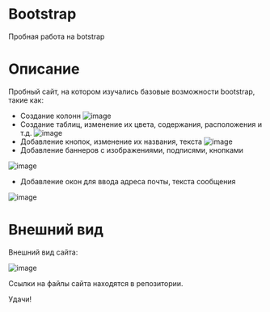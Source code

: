 # Bootstrap
Пробная работа на botstrap
# Описание

Пробный сайт, на котором изучались базовые возможности bootstrap, такие как: 
- Создание колонн
![image](https://github.com/LxstHokage/Botstrap/assets/109164076/f8d99835-7599-40fc-9825-cc1aaf99d9d6)
- Создание таблиц, изменение их цвета, содержания, расположения и т.д.
![image](https://github.com/LxstHokage/Botstrap/assets/109164076/32b6e7c0-edc4-484e-a8b8-0ca3ee989839)
- Добавление кнопок, изменение их названия, текста 
![image](https://github.com/LxstHokage/Botstrap/assets/109164076/ece6a304-3a89-474a-af9f-2b215516c8cd)
- Добавление баннеров с изображениями, подписями, кнопками 

![image](https://github.com/LxstHokage/Botstrap/assets/109164076/c1a4c076-8ba3-432b-b1c6-9184c7554882)

- Добавление окон для ввода адреса почты, текста сообщения 

![image](https://github.com/LxstHokage/Botstrap/assets/109164076/0dea3621-cd5f-4bba-899d-1f2dba145229)


# Внешний вид

Внешний вид сайта:

![image](https://github.com/LxstHokage/Botstrap/assets/109164076/32ddec60-64db-4a21-a7fd-134d7166fe8d)

Ссылки на файлы сайта находятся в репозитории.

Удачи!

